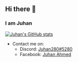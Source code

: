 ## Hi there 👋

### I am Juhan


[![Juhan's GitHub stats](https://github-readme-stats.vercel.app/api?username=Juhan280&theme=react&show_icons=true&bg_color=090909&hide_border=true&count_private=true)](https://github.com/Juhan280)
<!-- ![Juhan's Top Languages](https://denvercoder1-github-readme-stats.vercel.app/api/top-langs/?username=Juhan280&langs_count=8&layout=compact&theme=react&hide_border=true&bg_color=090909) -->

- Contact me on:
  - Discord: [Juhan280#5280](https://discord.com/users/748758747861745796)
  - Facebook: [Juhan Ahmed](https://www.facebook.com/juhan.ahmed.2007)
